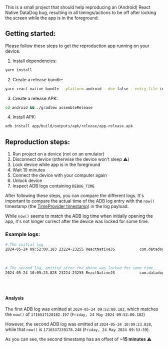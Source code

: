 This is a small project that should help reproducing an (Android) React Native DataDog bug, resulting in all timings/actions to be off after locking the screen while the app is in the foreground.

## Getting started:

Please follow these steps to get the reproduction app running on your device.

1. Install dependencies:

```bash
yarn install
```

2. Create a release bundle:

```bash
yarn react-native bundle --platform android --dev false --entry-file index.js --bundle-output android/app/src/main/assets/index.android.bundle --assets-dest android/app/src/main/res/
```

3. Create a release APK:

```bash
cd android && ./gradlew assembleRelease
```

4. Install APK:

```bash
adb install app/build/outputs/apk/release/app-release.apk
```

## Reproduction steps:

1. Run project on a device (not on an emulator)
2. Disconnect device (otherwise the device won't sleep ⚠️)
3. Lock device while app is in the foreground
4. Wait 10 minutes
5. Connect the device with your computer again
6. Unlock device
7. Inspect ADB logs containing `DEBUG_TIME`

After following these steps, you can compare the different logs. It's important to compare the actual time of the ADB log entry with the `now()` timestamp (the [TimeProvider timestamp](https://github.com/DataDog/dd-sdk-reactnative/blob/9a5bf3cf53fdb55bb99496d55d6ce7b50f817a47/packages/core/src/utils/TimeProvider.tsx#L47)) in the log payload.

While `now()` seems to match the ADB log time when initially opening the app, it's not longer correct after the device was locked for some time.

### Example logs:

```bash
# The initial log
2024-05-24 09:52:00.183 23224-23255 ReactNativeJS           com.datadogtry                       I  'DEBUG_TIME', { baseOffset: 1716534807180.3003,
                                                                                                      'Date.now()': 1716537120182,
                                                                                                      'performance.now()': 2313001.884388,
                                                                                                      'now()': 1716537120182.197 }
# The second log, emitted after the phone was locked for some time
2024-05-24 10:09:23.828 23224-23255 ReactNativeJS           com.datadogtry                       I  'DEBUG_TIME', { baseOffset: 1716534807180.3003,
                                                                                                      'Date.now()': 1716538163828,
                                                                                                      'performance.now()': 2431997.942877,
                                                                                                      'now()': 1716537239178.248 }

```

#### Analysis

The first ADB log was emitted at `2024-05-24 09:52:00.183`, which matches the `now()` of `1716537120182.197` (`Friday, 24 May 2024 09:52:00.182`)

However, the second ADB log was emitted at `2024-05-24 10:09:23.828`, while that `now()` is `1716537239178.248` (`Friday, 24 May 2024 09:53:59`).

As you can see, the second timestamp has an offset of **~15 minutes** ⚠️
